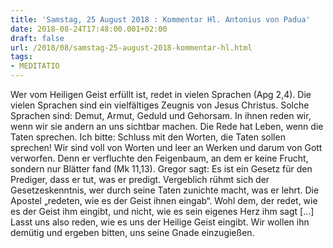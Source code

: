 ```yaml
---
title: 'Samstag, 25 August 2018 : Kommentar Hl. Antonius von Padua'
date: 2018-08-24T17:48:00.001+02:00
draft: false
url: /2018/08/samstag-25-august-2018-kommentar-hl.html
tags: 
- MEDITATIO
---
```


Wer vom Heiligen Geist erfüllt ist, redet in vielen Sprachen (Apg 2,4). Die vielen Sprachen sind ein vielfältiges Zeugnis von Jesus Christus. Solche Sprachen sind: Demut, Armut, Geduld und Gehorsam. In ihnen reden wir, wenn wir sie andern an uns sichtbar machen. Die Rede hat Leben, wenn die Taten sprechen. Ich bitte: Schluss mit den Worten, die Taten sollen sprechen! Wir sind voll von Worten und leer an Werken und darum von Gott verworfen. Denn er verfluchte den Feigenbaum, an dem er keine Frucht, sondern nur Blätter fand (Mk 11,13). Gregor sagt: Es ist ein Gesetz für den Prediger, dass er tut, was er predigt. Vergeblich rühmt sich der Gesetzeskenntnis, wer durch seine Taten zunichte macht, was er lehrt. Die Apostel „redeten, wie es der Geist ihnen eingab“. Wohl dem, der redet, wie es der Geist ihm eingibt, und nicht, wie es sein eigenes Herz ihm sagt \[…\] Lasst uns also reden, wie es uns der Heilige Geist eingibt. Wir wollen ihn demütig und ergeben bitten, uns seine Gnade einzugießen.